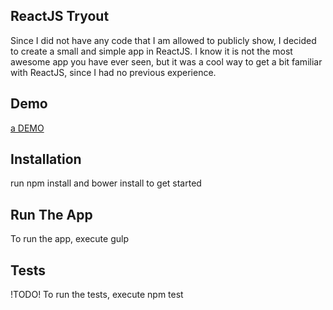 ## ReactJS Tryout

Since I did not have any code that I am allowed to publicly show, I decided to create a small and simple app in ReactJS.
I know it is not the most awesome app you have ever seen, but it was a cool way to get a bit familiar with ReactJS, since I had no previous experience.

## Demo

[a DEMO](http://raymondmuller.github.io/)

## Installation

run npm install and bower install to get started

## Run The App

To run the app, execute gulp

## Tests 

!TODO!
To run the tests, execute  npm test